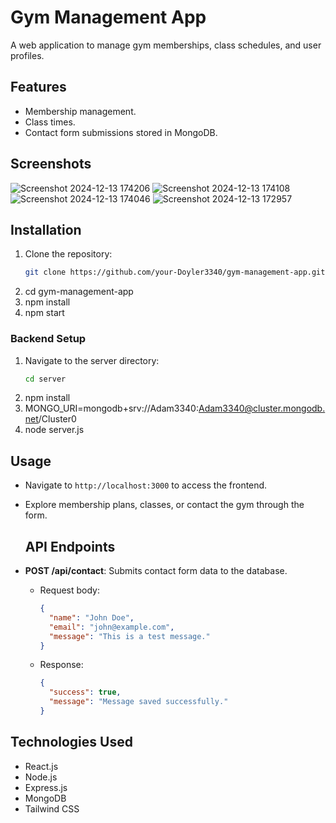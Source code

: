 # Gym Management App
A web application to manage gym memberships, class schedules, and user profiles.

## Features
- Membership management.
- Class times.
- Contact form submissions stored in MongoDB.

## Screenshots
![Screenshot 2024-12-13 174206](https://github.com/user-attachments/assets/3291f489-a5e5-4f2a-8bbd-ef3c44ca72b0)
![Screenshot 2024-12-13 174108](https://github.com/user-attachments/assets/317bceb6-c91b-4e7f-86c6-62f34b00716b)
![Screenshot 2024-12-13 174046](https://github.com/user-attachments/assets/ff391ff5-47cc-4a69-a019-beddb8c3a7ed)
![Screenshot 2024-12-13 172957](https://github.com/user-attachments/assets/8a7b7fd4-6eaa-4813-9061-4f35386240b8)

## Installation

1. Clone the repository:
   ```bash
   git clone https://github.com/your-Doyler3340/gym-management-app.git

2. cd gym-management-app
3. npm install
4. npm start

### Backend Setup

1. Navigate to the server directory:
   ```bash
   cd server
2. npm install
3. MONGO_URI=mongodb+srv://Adam3340:Adam3340@cluster.mongodb.net/Cluster0
4. node server.js

## Usage

- Navigate to `http://localhost:3000` to access the frontend.
- Explore membership plans, classes, or contact the gym through the form.

  ## API Endpoints

- **POST /api/contact**: Submits contact form data to the database.
  - Request body:
    ```json
    {
      "name": "John Doe",
      "email": "john@example.com",
      "message": "This is a test message."
    }
    ```
  - Response:
    ```json
    {
      "success": true,
      "message": "Message saved successfully."
    }
    ```
## Technologies Used

- React.js
- Node.js
- Express.js
- MongoDB
- Tailwind CSS






